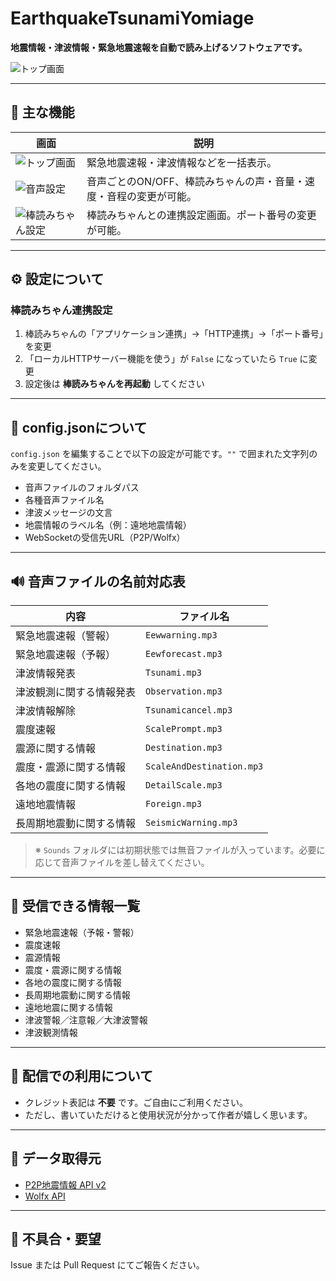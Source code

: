 # EarthquakeTsunamiYomiage

**地震情報・津波情報・緊急地震速報を自動で読み上げるソフトウェアです。**

![トップ画面](https://github.com/user-attachments/assets/00448285-88c7-423d-b45e-5356f3638052)

---

## 🔧 主な機能

| 画面 | 説明 |
|---|---|
| ![トップ画面](https://github.com/user-attachments/assets/00448285-88c7-423d-b45e-5356f3638052) | 緊急地震速報・津波情報などを一括表示。 |
| ![音声設定](https://github.com/user-attachments/assets/8b11e589-54be-408b-8033-84d9c45c062e) | 音声ごとのON/OFF、棒読みちゃんの声・音量・速度・音程の変更が可能。 |
| ![棒読みちゃん設定](https://github.com/user-attachments/assets/2eac4a47-ed66-4f77-8507-a4a77e4fcb5f1) | 棒読みちゃんとの連携設定画面。ポート番号の変更が可能。 |

---

## ⚙️ 設定について

### 棒読みちゃん連携設定

1. 棒読みちゃんの「アプリケーション連携」→「HTTP連携」→「ポート番号」を変更  
2. 「ローカルHTTPサーバー機能を使う」が `False` になっていたら `True` に変更  
3. 設定後は **棒読みちゃんを再起動** してください  

---

## 🧾 config.jsonについて

`config.json` を編集することで以下の設定が可能です。`""` で囲まれた文字列のみを変更してください。

- 音声ファイルのフォルダパス
- 各種音声ファイル名
- 津波メッセージの文言
- 地震情報のラベル名（例：遠地地震情報）
- WebSocketの受信先URL（P2P/Wolfx）

---

## 🔊 音声ファイルの名前対応表

| 内容 | ファイル名 |
|---|---|
| 緊急地震速報（警報） | `Eewwarning.mp3` |
| 緊急地震速報（予報） | `Eewforecast.mp3` |
| 津波情報発表 | `Tsunami.mp3` |
| 津波観測に関する情報発表 | `Observation.mp3` |
| 津波情報解除 | `Tsunamicancel.mp3` |
| 震度速報 | `ScalePrompt.mp3` |
| 震源に関する情報 | `Destination.mp3` |
| 震度・震源に関する情報 | `ScaleAndDestination.mp3` |
| 各地の震度に関する情報 | `DetailScale.mp3` |
| 遠地地震情報 | `Foreign.mp3` |
| 長周期地震動に関する情報 | `SeismicWarning.mp3` |

> ※ `Sounds` フォルダには初期状態では無音ファイルが入っています。必要に応じて音声ファイルを差し替えてください。

---

## 📡 受信できる情報一覧

- 緊急地震速報（予報・警報）
- 震度速報
- 震源情報
- 震度・震源に関する情報
- 各地の震度に関する情報
- 長周期地震動に関する情報
- 遠地地震に関する情報
- 津波警報／注意報／大津波警報
- 津波観測情報

---

## 📢 配信での利用について

- クレジット表記は **不要** です。ご自由にご利用ください。
- ただし、書いていただけると使用状況が分かって作者が嬉しく思います。

---

## 🔗 データ取得元

- [P2P地震情報 API v2](https://www.p2pquake.net/develop/json_api_v2/#/)
- [Wolfx API](https://wolfx.jp/apidoc)

---

## 💬 不具合・要望

Issue または Pull Request にてご報告ください。
